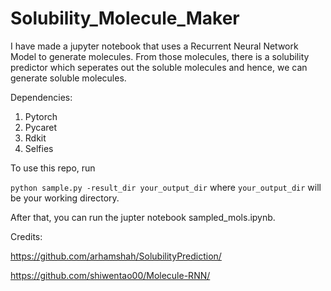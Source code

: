 # Solubility_Molecule_Maker
I have made a jupyter notebook that uses a Recurrent Neural Network Model to generate molecules. From those molecules, there is a solubility predictor which seperates out the soluble molecules and 
hence, we can generate soluble molecules.

Dependencies: 
1. Pytorch
2. Pycaret
3. Rdkit
4. Selfies

To use this repo, run

`python sample.py -result_dir your_output_dir` 
where `your_output_dir` will be your working directory.

After that, you can run the jupter notebook sampled_mols.ipynb.

Credits:

https://github.com/arhamshah/SolubilityPrediction/

https://github.com/shiwentao00/Molecule-RNN/
